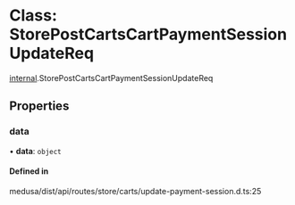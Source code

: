 # Class: StorePostCartsCartPaymentSessionUpdateReq

[internal](../modules/internal-30.md).StorePostCartsCartPaymentSessionUpdateReq

## Properties

### data

• **data**: `object`

#### Defined in

medusa/dist/api/routes/store/carts/update-payment-session.d.ts:25
